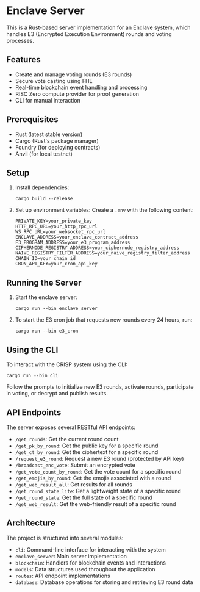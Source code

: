 # Enclave Server

This is a Rust-based server implementation for an Enclave system, which handles E3 (Encrypted Execution Environment) rounds and voting processes.

## Features

- Create and manage voting rounds (E3 rounds)
- Secure vote casting using FHE
- Real-time blockchain event handling and processing
- RISC Zero compute provider for proof generation
- CLI for manual interaction

## Prerequisites
- Rust (latest stable version)
- Cargo (Rust's package manager)
- Foundry (for deploying contracts)
- Anvil (for local testnet)

## Setup

1. Install dependencies:
   ```
   cargo build --release
   ```

2. Set up environment variables:
   Create a `.env` with the following content:
   ```
   PRIVATE_KEY=your_private_key
   HTTP_RPC_URL=your_http_rpc_url
   WS_RPC_URL=your_websocket_rpc_url
   ENCLAVE_ADDRESS=your_enclave_contract_address
   E3_PROGRAM_ADDRESS=your_e3_program_address
   CIPHERNODE_REGISTRY_ADDRESS=your_ciphernode_registry_address
   NAIVE_REGISTRY_FILTER_ADDRESS=your_naive_registry_filter_address
   CHAIN_ID=your_chain_id
   CRON_API_KEY=your_cron_api_key
   ```

## Running the Server

1. Start the enclave server:
   ```
   cargo run --bin enclave_server
   ```

2. To start the E3 cron job that requests new rounds every 24 hours, run:
   ```
   cargo run --bin e3_cron
   ```

## Using the CLI

To interact with the CRISP system using the CLI:

```
cargo run --bin cli
```

Follow the prompts to initialize new E3 rounds, activate rounds, participate in voting, or decrypt and publish results.

## API Endpoints

The server exposes several RESTful API endpoints:

- `/get_rounds`: Get the current round count
- `/get_pk_by_round`: Get the public key for a specific round
- `/get_ct_by_round`: Get the ciphertext for a specific round
- `/request_e3_round`: Request a new E3 round (protected by API key)
- `/broadcast_enc_vote`: Submit an encrypted vote
- `/get_vote_count_by_round`: Get the vote count for a specific round
- `/get_emojis_by_round`: Get the emojis associated with a round
- `/get_web_result_all`: Get results for all rounds
- `/get_round_state_lite`: Get a lightweight state of a specific round
- `/get_round_state`: Get the full state of a specific round
- `/get_web_result`: Get the web-friendly result of a specific round

## Architecture

The project is structured into several modules:

- `cli`: Command-line interface for interacting with the system
- `enclave_server`: Main server implementation
- `blockchain`: Handlers for blockchain events and interactions
- `models`: Data structures used throughout the application
- `routes`: API endpoint implementations
- `database`: Database operations for storing and retrieving E3 round data
